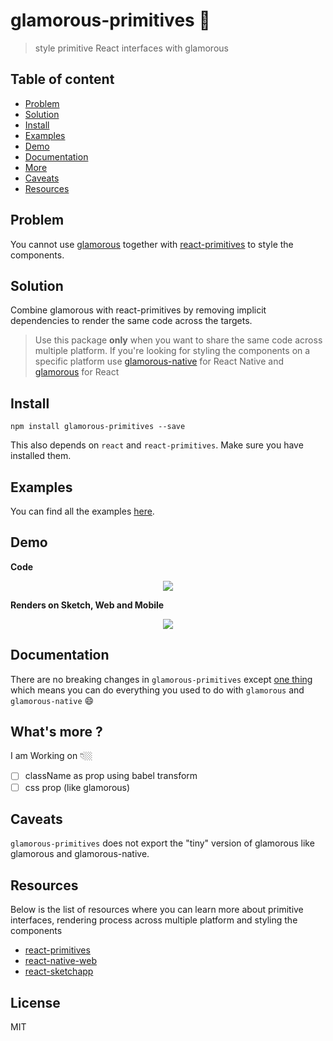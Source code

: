 # glamorous-primitives 💄

> style primitive React interfaces with glamorous

## Table of content
* [Problem](#problem)
* [Solution](#solution)
* [Install](#install)
* [Examples](#examples)
* [Demo](#demo)
* [Documentation](#documentation)
* [More](#whats-more-)
* [Caveats](#caveats)
* [Resources](#resources)

## Problem
You cannot use [glamorous](https://github.com/paypal/glamorous) together with [react-primitives](https://github.com/lelandrichardson/react-primitives) to style the components.

## Solution
Combine glamorous with react-primitives by removing implicit dependencies to render the same code across the targets.

> Use this package **only** when you want to share the same code across multiple platform. If you're looking for styling the components on a specific platform use [glamorous-native](https://github.com/robinpowered/glamorous-native) for React Native and [glamorous](https://github.com/paypal/glamorous) for React

## Install

```
npm install glamorous-primitives --save
```

This also depends on `react` and `react-primitives`. Make sure you have installed them.

## Examples

You can find all the examples [here](./examples).

## Demo

**Code**
<p align="center">
  <img src="https://i.gyazo.com/8ccdfa06be2546370ab40e8851bcc518.png" />
</p>

**Renders on Sketch, Web and Mobile**
<p align="center">
  <img src="http://g.recordit.co/459MOJ19X4.gif" />
</p>


## Documentation

There are no breaking changes in `glamorous-primitives` except [one thing](#caveats) which means you can do everything you used to do with `glamorous` and `glamorous-native` 😄

## What's more ?
I am Working on 👇🏼

- [ ] className as prop using babel transform 
- [ ] css prop (like glamorous)

## Caveats
`glamorous-primitives` does not export the "tiny" version of glamorous like glamorous and glamorous-native. 

## Resources
Below is the list of resources where you can learn more about primitive interfaces, rendering process across multiple platform and styling the components
* [react-primitives](https://github.com/lelandrichardson/react-primitives)
* [react-native-web](https://github.com/necolas/react-native-web)
* [react-sketchapp](https://github.com/airbnb/react-sketchapp)

## License 
MIT
